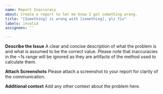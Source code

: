 ```yaml
---
name: Report Inaccuracy
about: Create a report to let me know I got something wrong.
title: "[Something] is wrong with [something], plz fix"
labels: invalid
assignees: ''

---
```


**Describe the Issue**
A clear and concise description of what the problem is and what is assumed to be the correct value. Please note that inaccuracies in the ~1s range will be ignored as they are artifacts of the method used to calculate them.

**Attach Screenshots**
Please attach a screenshot to your report for clarity of the communication.

**Additional context**
Add any other context about the problem here.
